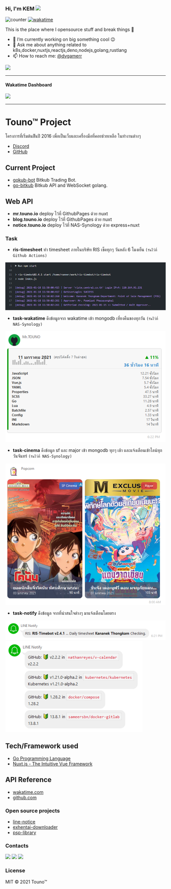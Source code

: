 ### Hi, I'm KEM <img src="https://media.giphy.com/media/hvRJCLFzcasrR4ia7z/giphy.gif" width="25px">
![counter](https://komarev.com/ghpvc/?username=dvgamerr&color=green&label=VIEWS&style=flat-square)
[![wakatime](https://wakatime.com/badge/user/06633b1c-3ba7-44c2-ab5d-08e47ccc87ab.svg)](https://wakatime.com/@06633b1c-3ba7-44c2-ab5d-08e47ccc87ab)

This is the place where I opensource stuff and break things :rofl:

- 🔭 I’m currently working on big something cool :wink:
- 💬 Ask me about anything related to k8s,docker,nuxtjs,reactjs,deno,nodejs,golang,rustlang
- 📫 How to reach me: [@dvgamerr](https://twitter.com/dvgamerr)

[![](https://github-readme-stats.vercel.app/api?username=dvgamerr&count_private=true&title_color=FD9047&icon_color=FD9047&text_color=0C2233&custom_title=Kananek+T.+Stats&show_icons=true)](https://mr.touno.io)

-------------------------
#### Wakatime Dashboard

[![](https://github-readme-stats.vercel.app/api/wakatime?username=dvgamerr)](https://mr.touno.io)

-------------------------

# Touno™ Project
โครงการที่เริ่มต้นขีันปี 2016 เพื่อเป็นเว็บและเครื่องมือที่คอยช่วยเหลือ ในทำงานต่างๆ
- [Discord](https://discord.gg/4GSnfVCqYb)
- [GitHub](https://github.com/touno-io)

## Current Project
- [gokub-bot](https://github.com/touno-io/gokub-bot) Bitkub Trading Bot.
- [go-bitkub](https://github.com/touno-io/go-bitkub) Bitkub API and WebSocket golang.

## Web API
- **mr.touno.io** deploy ไว้ที่ GithubPages ด้วย nuxt
- **blog.touno.io** deploy ไว้ที่ GithubPages ด้วย nuxt
- **notice.touno.io** deploy ไว้ที่ NAS-Synology ด้วย express+nuxt

### Task
- **ris-timesheet** ทำ timesheet ภายในบริษัท RIS เช็คทุกๆ วันหลัง 6 โมงเย็น `(รันไว้ที่ Github Actions)` 

![Dashboard](./docs/ris-timesheet.png)

- **task-wakatime** ดึงข้อมูลจาก wakatime เข้า mongodb เที่ยงคืนของทุกวัน `(รันไว้ที่ NAS-Synology)`

![Dashboard](./docs/task-wakatime.png)

- **task-cinema** ดึงข้อมูล sf และ major เข้า mongodb ทุกๆ เช้า และแจ้งเตือนเข้าไลน์ทุกวันจันทร์ `(รันไว้ที่ NAS-Synology)`

![Dashboard](./docs/task-cinema.png)

- **task-notify** ดึงข้อมูล จากที่น่าสนใจต่างๆ มาแจ้งเตือนโดยตรง

![timesheet](./docs/ris-timesheet-2.png)
![github](./docs/task-github.png)

## Tech/Framework used
- [Go Programming Language](https://golang.org/)
- [Nuxt.js - The Intuitive Vue Framework](https://nuxtjs.org/)

## API Reference
- [wakatime.com](https://wakatime.com/developers)
- [github.com](https://developer.github.com/v3/)

### Open source projects
- [line-notice](https://github.com/touno-io/line-notice)
- [exhentai-downloader](https://github.com/touno-io/hentai-downloader)
- [psp-library](https://github.com/touno-io/psp-library-win)

### Contacts
[![](https://img.shields.io/badge/-twitter-1C9CEA?style=flat-square)](https://twitter.com/dvgamerr)
[![](https://img.shields.io/badge/-facebook-3B5998?style=flat-square)](http://fb.com/dvgamerr)
[![](https://img.shields.io/badge/-linkedin-0073B1?style=flat-square)](http://linkedin.com/in/kananek-thongkam)

### License
MIT © 2021 Touno™
